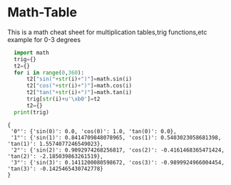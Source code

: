 # Math-Table
This is a math cheat sheet for multiplication tables,trig functions,etc
  example for 0-3 degrees
       
       
```python
  import math
  trig={}
  t2={}
  for i in range(0,360):
      t2["sin("+str(i)+")"]=math.sin(i)
      t2["cos("+str(i)+")"]=math.cos(i)
      t2["tan("+str(i)+")"]=math.tan(i)
      trig[str(i)+u'\xb0']=t2
      t2={}
  print(trig)
  ```
 ```
{
  '0°': {'sin(0)': 0.0, 'cos(0)': 1.0, 'tan(0)': 0.0}, 
  '1°': {'sin(1)': 0.8414709848078965, 'cos(1)': 0.5403023058681398, 'tan(1)': 1.5574077246549023}, 
  '2°': {'sin(2)': 0.9092974268256817, 'cos(2)': -0.4161468365471424, 'tan(2)': -2.185039863261519}, 
  '3°': {'sin(3)': 0.1411200080598672, 'cos(3)': -0.9899924966004454, 'tan(3)': -0.1425465430742778}
}
```
          
